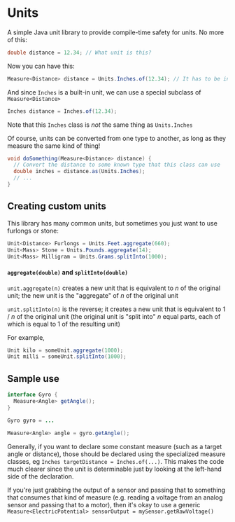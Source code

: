 # Units

A simple Java unit library to provide compile-time safety for units. No more of this:

```java
double distance = 12.34; // What unit is this?
```

Now you can have this:

```java
Measure<Distance> distance = Units.Inches.of(12.34); // It has to be inches!
```

And since `Inches` is a built-in unit, we can use a special subclass of `Measure<Distance>`

```java
Inches distance = Inches.of(12.34);
```

Note that this `Inches` class is _not_ the same thing as `Units.Inches`

Of course, units can be converted from one type to another, as long as they measure the same kind of thing!

```java
void doSomething(Measure<Distance> distance) {
  // Convert the distance to some known type that this class can use
  double inches = distance.as(Units.Inches);
  // ...
}
```


## Creating custom units

This library has many common units, but sometimes you just want to use furlongs or stone:

```java
Unit<Distance> Furlongs = Units.Feet.aggregate(660);
Unit<Mass> Stone = Units.Pounds.aggregate(14);
Unit<Mass> Milligram = Units.Grams.splitInto(1000);
```

#### `aggregate(double)` and `splitInto(double)`

`unit.aggregate(n)` creates a new unit that is equivalent to _n_ of the original unit; the new unit is the "aggregate" of _n_ of the original unit

`unit.splitInto(n)` is the reverse; it creates a new unit that is equivalent to 1 / _n_ of the original unit (the original unit is "split into" _n_ equal parts, each of which is equal to 1 of the resulting unit)

For example,
```java
Unit kilo = someUnit.aggregate(1000);
Unit milli = someUnit.splitInto(1000);
```

## Sample use

```java
interface Gyro {
  Measure<Angle> getAngle();
}

Gyro gyro = ...

Measure<Angle> angle = gyro.getAngle();
```

Generally, if you want to declare some constant measure (such as a target angle or distance), those should be declared using the specialized measure classes, eg `Inches targetDistance = Inches.of(...)`. This makes the code much clearer since the unit is determinable just by looking at the left-hand side of the declaration.

If you're just grabbing the output of a sensor and passing that to something that consumes that kind of measure (e.g. reading a voltage from an analog sensor and passing that to a motor), then it's okay to use a generic `Measure<ElectricPotential> sensorOutput = mySensor.getRawVoltage()`
